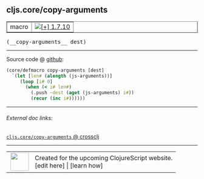 ## cljs.core/copy-arguments



 <table border="1">
<tr>
<td>macro</td>
<td><a href="https://github.com/cljsinfo/cljs-api-docs/tree/1.7.10"><img valign="middle" alt="[+] 1.7.10" title="Added in 1.7.10" src="https://img.shields.io/badge/+-1.7.10-lightgrey.svg"></a> </td>
</tr>
</table>


 <samp>
(__copy-arguments__ dest)<br>
</samp>

---







Source code @ [github](https://github.com/clojure/clojurescript/blob/r1.7.228/src/main/clojure/cljs/core.cljc#L2699-L2704):

```clj
(core/defmacro copy-arguments [dest]
  `(let [len# (alength (js-arguments))]
     (loop [i# 0]
       (when (< i# len#)
         (.push ~dest (aget (js-arguments) i#))
         (recur (inc i#))))))
```

<!--
Repo - tag - source tree - lines:

 <pre>
clojurescript @ r1.7.228
└── src
    └── main
        └── clojure
            └── cljs
                └── <ins>[core.cljc:2699-2704](https://github.com/clojure/clojurescript/blob/r1.7.228/src/main/clojure/cljs/core.cljc#L2699-L2704)</ins>
</pre>

-->

---



###### External doc links:

[`cljs.core/copy-arguments` @ crossclj](http://crossclj.info/fun/cljs.core/copy-arguments.html)<br>

---

 <table>
<tr><td>
<img valign="middle" align="right" width="48px" src="http://i.imgur.com/Hi20huC.png">
</td><td>
Created for the upcoming ClojureScript website.<br>
[edit here] | [learn how]
</td></tr></table>

[edit here]:https://github.com/cljsinfo/cljs-api-docs/blob/master/cljsdoc/cljs.core/copy-arguments.cljsdoc
[learn how]:https://github.com/cljsinfo/cljs-api-docs/wiki/cljsdoc-files

<!--

This information was too distracting to show to readers, but I'll leave it
commented here since it is helpful to:

- pretty-print the data used to generate this document
- and show how to retrieve that data



The API data for this symbol:

```clj
{:ns "cljs.core",
 :name "copy-arguments",
 :type "macro",
 :signature ["[dest]"],
 :source {:code "(core/defmacro copy-arguments [dest]\n  `(let [len# (alength (js-arguments))]\n     (loop [i# 0]\n       (when (< i# len#)\n         (.push ~dest (aget (js-arguments) i#))\n         (recur (inc i#))))))",
          :title "Source code",
          :repo "clojurescript",
          :tag "r1.7.228",
          :filename "src/main/clojure/cljs/core.cljc",
          :lines [2699 2704]},
 :full-name "cljs.core/copy-arguments",
 :full-name-encode "cljs.core/copy-arguments",
 :history [["+" "1.7.10"]]}

```

Retrieve the API data for this symbol:

```clj
;; from Clojure REPL
(require '[clojure.edn :as edn])
(-> (slurp "https://raw.githubusercontent.com/cljsinfo/cljs-api-docs/catalog/cljs-api.edn")
    (edn/read-string)
    (get-in [:symbols "cljs.core/copy-arguments"]))
```

-->
